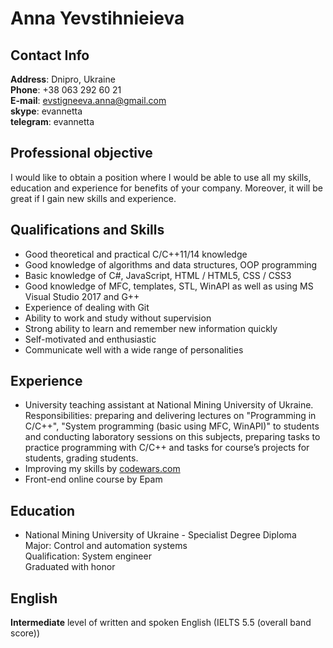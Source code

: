 # Anna Yevstihnieieva

## Contact Info
**Address**: Dnipro, Ukraine </br>
**Phone**: +38 063 292 60 21 </br>
**E-mail**: evstigneeva.anna@gmail.com </br>
**skype**: evannetta </br>
**telegram**: evannetta </br>

## Professional objective
I would like to obtain a position where I would be able to use all my skills, education and experience for
benefits of your company. Moreover, it will be great if I gain new skills and experience.

## Qualifications and Skills
  * Good theoretical and practical C/C++11/14 knowledge
  * Good knowledge of algorithms and data structures, OOP programming 
  * Basic knowledge of C#, JavaScript, HTML / HTML5, CSS / CSS3
  * Good knowledge of MFC, templates, STL, WinAPI  as well as using MS Visual Studio 2017 and G++
  * Experience of dealing with Git
  * Ability to work and study without supervision
  * Strong ability to learn and remember new information quickly
  * Self-motivated and enthusiastic
  * Communicate well with a wide range of personalities
  
## Experience
  * University teaching assistant at National Mining University of Ukraine.
      Responsibilities: preparing and delivering lectures on "Programming in C/C++",
      "System programming (basic using MFC, WinAPI)" to students and
      conducting laboratory sessions on this subjects, preparing tasks to practice
      programming with C/C++ and tasks for course’s projects for students, grading students.
  * Improving my skills by [codewars.com](https://www.codewars.com/users/evannetta) 
  * Front-end online course by Epam
  
## Education
  * National Mining University of Ukraine - Specialist Degree Diploma </br>
      Major: Control and automation systems </br>
      Qualification: System engineer </br>
      Graduated with honor
      
## English
  **Intermediate** level of written and spoken English (IELTS 5.5 (overall band score))
